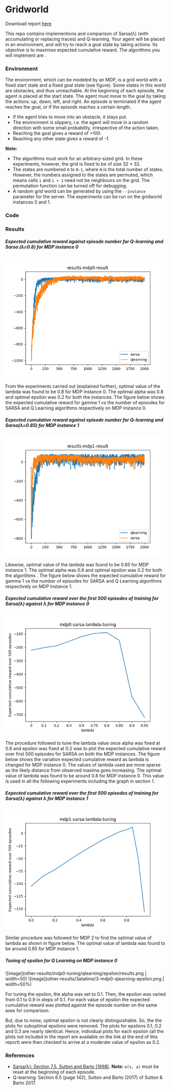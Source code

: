 # Gridworld

Download report [here](report.pdf)

This repo contains implementions and comparison of Sarsa(&lambda;) (with accumulating or replacing traces) and Q-learning. Your agent will be placed in an environment, and will try to reach a goal state by taking actions. Its objective is to maximise expected cumulative reward. The algorithms you will implement are .

### Environment
The environment, which can be modeled by an MDP, is a grid world with a fixed start state and a fixed goal state (see figure). Some states in this world are obstacles, and thus unreachable. At the beginning of each episode, the agent is placed at the start state. The agent must move to the goal by taking the actions: up, down, left, and right. An episode is terminated if the agent reaches the goal, or if the episode reaches a certain length.

- If the agent tries to move into an obstacle, it stays put.
- The environment is slippery, i.e. the agent will move in a random direction with some small probability, irrespective of the action taken.
- Reaching the goal gives a reward of +100.
- Reaching any other state gives a reward of -1.

**Note:**

- The algorithms must work for an arbitrary-sized grid. In these experiments, however, the grid is fixed to be of size 32 &times; 32.
- The states are numbered `0` to `N-1`, where `N` is the total number of states. However, the numbers assigned to the states are permuted, which means cells `i` and `i + 1` need not be neighbours on the grid. The permutation function can be turned off for debugging.
- A random grid world can be generated by using the `--instance` parameter for the server. The experiments can be run on the gridworld instances 0 and 1.

### Code



### Results

##### Expected cumulative reward against episode number for Q-learning and Sarsa (λ=0.8) for MDP instance 0

![image](results/mdp0/results.png)

From the experiments carried out (explained further), optimal value of the lambda was found to be 0.8 for MDP instance 0. The optimal alpha was 0.8 and optimal epsilon was 0.2 for both the instances. The figure below shows the expected cumulative reward for gamma 1 vs the number of episodes for SARSA and Q Learning algorithms respectively on MDP instance 0.

##### Expected cumulative reward against episode number for Q-learning and Sarsa(λ=0.85) for MDP instance 1

![image](results/mdp1/results.png)

Likewise, optimal value of the lambda was found to be 0.85 for MDP instance 1. The optimal alpha was 0.8 and optimal epsilon was 0.2 for both the algorithms . The figure below shows the expected cumulative reward for gamma 1 vs the number of episodes for SARSA and Q Learning algorithms respectively on MDP instance 1.

##### Expected cumulative reward over the first 500 episodes of training for Sarsa(λ) against λ for MDP instance 0

![image](other-results/mdp0-tuning/sarsa/lambda/reward-vs-lambda.png)

The procedure followed to tune the lambda value once alpha was fixed at 0.8 and epsilon was fixed at 0.2 was to plot the expected cumulative reward over first 500 episodes for SARSA on both the MDP instances. The figure below shows the variation expected cumulative reward as lambda is changed for MDP instance 0. The values of lambda used are more sparse as the likely distance from observed maxima goes increasing. The optimal value of lambda was found to be around 0.8 for MDP instance 0. This value is used in all the following experiments including the graph in section 1.

##### Expected cumulative reward over the first 500 episodes of training for Sarsa(λ) against λ for MDP instance 1

![image](other-results/mdp1-tuning/sarsa/lambda/reward-vs-lambda.png)

Similar procedure was followed for MDP 2 to find the optimal value of lambda as shown in figure below. The optimal value of lambda was found to be around 0.85 for MDP instance 1.

##### Tuning of epsilon for Q Learning on MDP instance 0

![image](other-results/mdp0-tuning/qlearning/epsilon/results.png | width=50) ![image](other-results/3atatime/3-mdp0-qlearning-epsilon.png | width=50%)

For tuning the epsilon, the alpha was set to 0.1. Then, the epsilon was varied from 0.1 to 0.9 in steps of 0.1. For each value of epsilon the expected cumulative reward was plotted against the episode number on the same axes for comparison.

But, due to noise, optimal epsilon is not clearly distinguishable. So, the the plots for suboptimal epsilons were removed. The plots for epsilons 0.1, 0.2 and 0.3 are nearly identical. Hence, individual plots for each epsilon (all the plots not included in the report are available on the link at the end of this report) were then checked to arrive at a moderate value of epsilon as 0.2.



### References

- [Sarsa(&lambda;): Section 7.5, Sutton and Barto (1998)](http://incompleteideas.net/sutton/book/ebook/node77.html).
**Note:** `e(s, a)` must be reset at the beginning of each episode.
- Q-learning: Section 6.5 (page 142), Sutton and Barto (2017) of Sutton & Barto 2017.